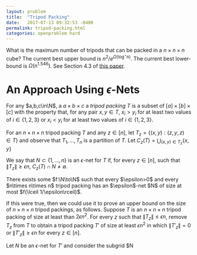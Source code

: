 ```yaml
---
layout: problem
title:  "Tripod Packing"
date:   2017-07-13 09:32:53 -0400
permalink: tripod-packing.html
categories: openproblem hard
---
```

What is the maximum number of tripods that can be packed
in a $n\times n\times n$ cube?  The current best upper
bound is $n^2/e^{\Omega(\log^\star n)}$.  The current best
lower-bound is $\Omega(n^{1.546})$.  See Section 4.3 of
[this paper][turan-type].


[turan-type]: https://arxiv.org/abs/1706.10193

# An Approach Using $\epsilon$-Nets

For any $a,b,c\in\N$, a $a \times b\times c$ a *tripod packing* $T$ is a subset of $[a]\times[b]\times[c]$ with the property that, for any pair $x,y\in T$, $x_i > y_i$ for at least two values of $i\in\lbrace 1,2,3\rbrace$ or $x_i < y_i$ for at least two values of $i\in\lbrace 1,2,3\rbrace$.

For an $n\times n\times n$ tripod packing $T$ and any $z\in[n]$, let $T_z=\lbrace (x,y):(z,y,z)\in T\rbrace$ and observe that $T_1,\ldots,T_n$ is a partition of $T$.
Let $C_z(T)=\bigcup_{(x,y)\in T_z} \lbrace x,y\rbrace$

We say that $N\subset\lbrace 1,\ldots,n\rbrace$ is an $\epsilon$-net for $T$ if, for every $z\in \lbrack n\rbrack$, such that $\|T_z\|\ge\epsilon n$, $C_z(T)\cap N\neq\emptyset$.

<div class="conjecture">
   There exists some $f:\N\to\N$ such that every $\epsilon>0$ and every $n\times n\times n$ tripod packing has an $\epsilon$-net $N$ of size at most $f(\lceil 1/\epsilon\rceil)$.
</div>

If this were true, then we could use it to prove an upper bound on the size of $n\times n\times n$ tripod packings, as follows.  Suppose $T$ is an $n\times n\times n$ tripod packing of size at least than $2\epsilon n^2$.  For every $z$ such that $\|T_z\| \le \epsilon n$, remove $T_z$ from $T$ to obtain a tripod packing $T'$ of size at least $\epsilon n^2$ in which $\|T'_z\| =0$ or $\|T'_z\|\ge \epsilon n$ for every $z\in[n]$.

Let $N$ be an $\epsilon$-net for $T'$ and consider the subgrid $N
